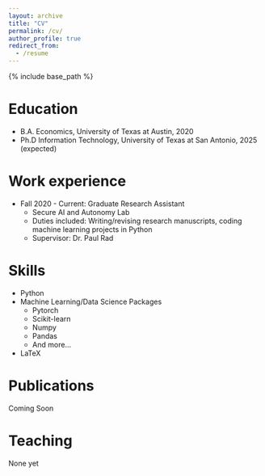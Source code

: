 ```yaml
---
layout: archive
title: "CV"
permalink: /cv/
author_profile: true
redirect_from:
  - /resume
---
```


{% include base_path %}

Education
======
* B.A. Economics, University of Texas at Austin, 2020
* Ph.D Information Technology, University of Texas at San Antonio, 2025 (expected)

Work experience
======
* Fall 2020 - Current: Graduate Research Assistant
  * Secure AI and Autonomy Lab
  * Duties included: Writing/revising research manuscripts, coding machine learning projects in Python
  * Supervisor: Dr. Paul Rad
  
Skills
======
* Python
* Machine Learning/Data Science Packages
  * Pytorch
  * Scikit-learn
  * Numpy
  * Pandas
  * And more...
* LaTeX

Publications
======
Coming Soon
  <!-- <ul>{% for post in site.publications %}
    {% include archive-single-cv.html %}
  {% endfor %}</ul> -->
  

  
Teaching
======
None yet
  <!-- <ul>{% for post in site.teaching %}
    {% include archive-single-cv.html %}
  {% endfor %}</ul> -->
  